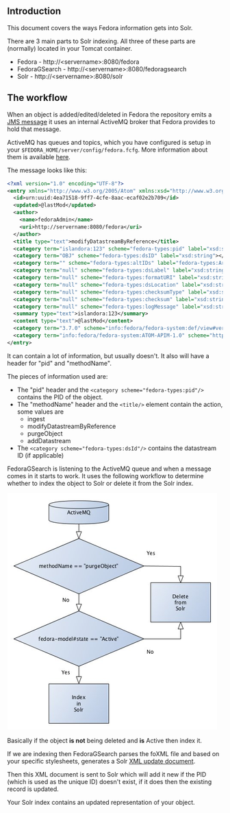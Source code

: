 ## Introduction

This document covers the ways Fedora information gets into Solr.

There are 3 main parts to Solr indexing. All three of these parts are (normally) located in your Tomcat container.

* Fedora - http://&lt;servername&gt;:8080/fedora
* FedoraGSearch - http://&lt;servername&gt;:8080/fedoragsearch
* Solr - http://&lt;servername&gt;:8080/solr

## The workflow

When an object is added/edited/deleted in Fedora the repository emits a [JMS message][1] it uses an internal ActiveMQ broker that Fedora provides to hold that message.

ActiveMQ has queues and topics, which you have configured is setup in your `$FEDORA_HOME/server/config/fedora.fcfg`. More information about them is available [here][2].

The message looks like this:
```xml
<?xml version="1.0" encoding="UTF-8"?>
<entry xmlns="http://www.w3.org/2005/Atom" xmlns:xsd="http://www.w3.org/2001/XMLSchema" xmlns:fedora-types="http://www.fedora.info/definitions/1/0/types/">
  <id>urn:uuid:4ea71518-9ff7-4cfe-8aac-ecaf02e2b709</id>
  <updated>@lastMod</updated>
  <author>
    <name>fedoraAdmin</name>
    <uri>http://servername:8080/fedora</uri>
  </author>
  <title type="text">modifyDatastreamByReference</title>
  <category term="islandora:123" scheme="fedora-types:pid" label="xsd:string"></category>
  <category term="OBJ" scheme="fedora-types:dsID" label="xsd:string"></category>
  <category term="" scheme="fedora-types:altIDs" label="fedora-types:ArrayOfString"></category>
  <category term="null" scheme="fedora-types:dsLabel" label="xsd:string"></category>
  <category term="null" scheme="fedora-types:formatURI" label="xsd:string"></category>
  <category term="null" scheme="fedora-types:dsLocation" label="xsd:string"></category>
  <category term="null" scheme="fedora-types:checksumType" label="xsd:string"></category>
  <category term="null" scheme="fedora-types:checksum" label="xsd:string"></category>
  <category term="null" scheme="fedora-types:logMessage" label="xsd:string"></category>
  <summary type="text">islandora:123</summary>
  <content type="text">@lastMod</content>
  <category term="3.7.0" scheme="info:fedora/fedora-system:def/view#version"></category>
  <category term="info:fedora/fedora-system:ATOM-APIM-1.0" scheme="http://www.fedora.info/definitions/1/0/types/formatURI"></category>
</entry>
```

It can contain a lot of information, but usually doesn't. It also will have a header for "pid" and "methodName".

The pieces of information used are:

* The "pid" header and the `<category scheme="fedora-types:pid"/>` contains the PID of the object.
* The "methodName" header and the `<title/>` element contain the action, some values are
    * ingest
    * modifyDatastreamByReference
    * purgeObject
    * addDatastream
* The `<category scheme="fedora-types:dsId"/>` contains the datastream ID (if applicable)

FedoraGSearch is listening to the ActiveMQ queue and when a message comes in it starts to work. It uses the following workflow to determine whether to index the object to Solr or delete it from the Solr index.

![FedoraGSearch decision workflow](../images/fedoragsearch_decision.jpg)

Basically if the object **is not** being deleted and **is** Active then index it.

If we are indexing then FedoraGSearch parses the foXML file and based on your specific stylesheets, generates a Solr [XML update document][3].

Then this XML document is sent to Solr which will add it new if the PID (which is used as the unique ID) doesn't exist, if it does then the existing record is updated.

Your Solr index contains an updated representation of your object.


[1]: https://docs.oracle.com/cd/E19798-01/821-1841/bnces/index.html
[2]: http://activemq.apache.org/how-does-a-queue-compare-to-a-topic.html
[3]: https://wiki.apache.org/solr/UpdateXmlMessages